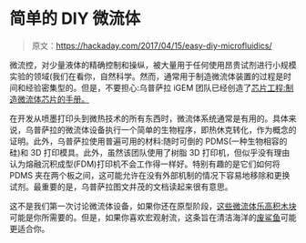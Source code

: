 # 简单的 DIY 微流体

> 原文：<https://hackaday.com/2017/04/15/easy-diy-microfluidics/>

微流控，对少量液体的精确控制和操纵，被大量用于任何使用昂贵试剂进行小规模实验的领域(我们在看你，自然科学。然而，通常用于制造微流体装置的过程是时间和经验密集型的。但是，不要担心:乌普萨拉 iGEM 团队已经创造了[芯片工程:制造微流体芯片的手册。](http://2016.igem.org/Team:Uppsala/Project/Microfluidics)

在开发从喷墨打印头到微热技术的所有东西时，微流体系统通常是有用的。具体来说，乌普萨拉的微流体设备执行一个简单的生物程序，即热休克转化，作为概念的证明。此外，乌普萨拉使用普遍可用的材料:随时可倒的 PDMS(一种生物相容的硅)和 3D 打印模具。此外，虽然该团队使用了树脂 3D 打印机，但似乎没有理由认为熔融沉积成型(FDM)打印机不会工作得一样好。特别有趣的是它们如何将 PDMS 夹在两个板之间，这可能允许在没有外部机制的情况下容易地移除和更换试剂。最重要的是，乌普萨拉图文并茂的文档读起来很有意思。

这不是我们第一次讨论微流体设备，如果你还在原型阶段，[这些微流体乐高积木块](https://hackaday.com/2017/02/28/microfluidic-lego-bricks/)可能是你所需要的。但是，如果你喜欢宏观射流，这条旨在清洁海洋的[废鲨鱼](https://hackaday.com/2016/09/16/waste-shark-aims-to-clean-our-harbours-and-oceans/)可能更适合你。